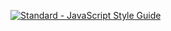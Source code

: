 [![Standard - JavaScript Style Guide](https://img.shields.io/badge/code%20style-standard-brightgreen.svg)](http://standardjs.com/)